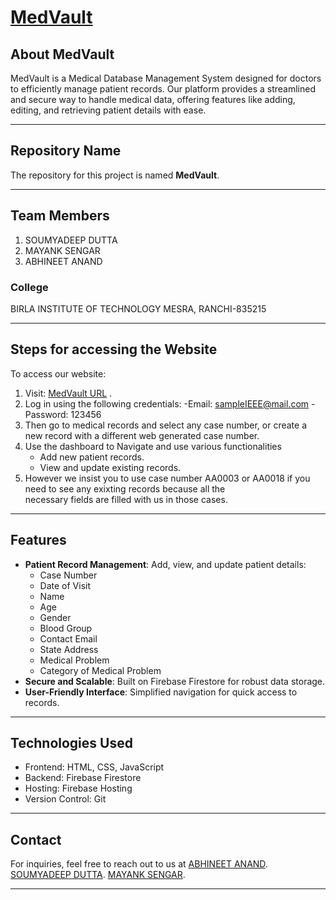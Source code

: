 # [MedVault](https://mayank-sengar.github.io/MedVault/)

## About MedVault
MedVault is a Medical Database Management System designed for doctors to efficiently manage patient records. Our platform provides a streamlined and secure way to handle medical data, offering features like adding, editing, and retrieving patient details with ease.

---

## Repository Name
The repository for this project is named **MedVault**.

---

## Team Members
1. SOUMYADEEP DUTTA
2. MAYANK SENGAR
3. ABHINEET ANAND

### College
BIRLA INSTITUTE OF TECHNOLOGY MESRA, RANCHI-835215

---

## Steps for accessing the Website
To access our website:

1. Visit: [MedVault URL](https://mayank-sengar.github.io/MedVault/) .
2. Log in using the following credentials:
   -Email: sampleIEEE@mail.com
   -Password: 123456
3. Then go to medical records and select any case number, or create a new record with a different web generated case number.
4. Use the dashboard to Navigate and use various functionalities
   - Add new patient records.
   - View and update existing records.
5. However we insist you to use case number AA0003 or AA0018 if you need to see any exixting records because all the       
   necessary fields are filled with us in those cases.

---

## Features
- **Patient Record Management**: Add, view, and update patient details:
  - Case Number
  - Date of Visit
  - Name
  - Age
  - Gender
  - Blood Group
  - Contact Email
  - State Address
  - Medical Problem
  - Category of Medical Problem
- **Secure and Scalable**: Built on Firebase Firestore for robust data storage.
- **User-Friendly Interface**: Simplified navigation for quick access to records.

---

## Technologies Used
- Frontend: HTML, CSS, JavaScript
- Backend: Firebase Firestore
- Hosting: Firebase Hosting
- Version Control: Git

---

## Contact
For inquiries, feel free to reach out to us at [ABHINEET ANAND](mailto:abhineetanand91@gmail.com).
                                               [SOUMYADEEP DUTTA](mailto:btech10418.23@bitmesra.ac.in).
                                               [MAYANK SENGAR](mailto:btech10111.23@bitmesra.ac.in).

---
